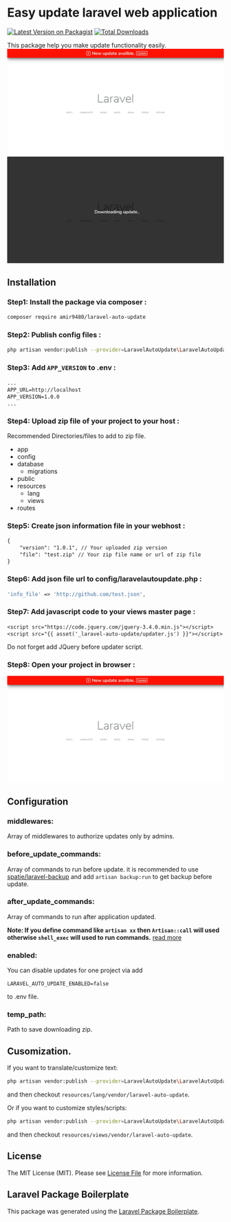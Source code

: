 # Easy update laravel web application

[![Latest Version on Packagist](https://img.shields.io/packagist/v/amir9480/laravel-auto-update.svg?style=flat-square)](https://packagist.org/packages/amir9480/laravel-auto-update)
[![Total Downloads](https://img.shields.io/packagist/dt/amir9480/laravel-auto-update.svg?style=flat-square)](https://packagist.org/packages/amir9480/laravel-auto-update)

This package help you make update functionality easily.
![laravel auto update](/images/screenshot1.jpg)
![laravel auto update](/images/screenshot2.jpg)

## Installation

### Step1: Install the package via composer :

```bash
composer require amir9480/laravel-auto-update
```

### Step2: Publish config files :
```bash
php artisan vendor:publish --provider=LaravelAutoUpdate\LaravelAutoUpdateServiceProvider --tag=config
```

### Step3: Add `APP_VERSION` to .env :
```env
...
APP_URL=http://localhost
APP_VERSION=1.0.0
...
```
### Step4: Upload zip file of your project to your host :
Recommended Directories/files to add to zip file.
* app
* config
* database
    * migrations
* public
* resources
    * lang
    * views
* routes


### Step5: Create json information file in your webhost :
```jsonc
{
    "version": "1.0.1", // Your uploaded zip version
    "file": "test.zip" // Your zip file name or url of zip file
}
```

### Step6: Add json file url to config/laravelautoupdate.php :
```php
'info_file' => 'http://github.com/test.json',
```

### Step7: Add javascript code to your views master page :
```blade
<script src="https://code.jquery.com/jquery-3.4.0.min.js"></script>
<script src="{{ asset('_laravel-auto-update/updater.js') }}"></script>
```
Do not forget add JQuery before updater script.

### Step8: Open your project in browser :
![laravel auto update](/images/screenshot1.jpg)

## Configuration
### middlewares:
Array of middlewares to authorize updates only by admins.
### before_update_commands:
Array of commands to run before update. it is recommended to use [spatie/laravel-backup](https://github.com/spatie/laravel-backup) and add `artisan backup:run` to get backup before update.
### after_update_commands:
Array of commands to run after application updated.

**Note: If you define command like `artisan xx` then `Artisan::call` will used otherwise `shell_exec` will used to run commands.**
[read more](https://laravel.com/docs/5.8/artisan#programmatically-executing-commands)

### enabled:
You can disable updates for one project via add
```env
LARAVEL_AUTO_UPDATE_ENABLED=false
```
to .env file.

### temp_path:
Path to save downloading zip.

## Cusomization.
If you want to translate/customize text:
```bash
php artisan vendor:publish --provider=LaravelAutoUpdate\LaravelAutoUpdateServiceProvider --tag=translations
```
and then checkout `resources/lang/vendor/laravel-auto-update`.

Or if you want to customize styles/scripts:
```bash
php artisan vendor:publish --provider=LaravelAutoUpdate\LaravelAutoUpdateServiceProvider --tag=views
```
and then checkout `resources/views/vendor/laravel-auto-update`.


## License

The MIT License (MIT). Please see [License File](LICENSE.md) for more information.

## Laravel Package Boilerplate

This package was generated using the [Laravel Package Boilerplate](https://laravelpackageboilerplate.com).
